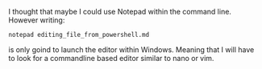 I thought that maybe I could use Notepad within the command line. However writing:

`notepad editing_file_from_powershell.md`

is only goind to launch the editor within Windows. Meaning that I will have to look for a commandline based editor similar to nano or vim.